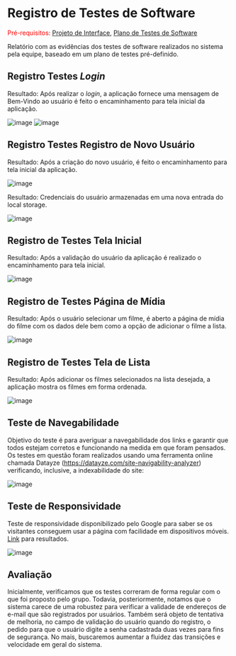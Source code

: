# Registro de Testes de Software

<span style="color:red">Pré-requisitos: <a href="3-Projeto de Interface.md"> Projeto de Interface</a></span>, <a href="8-Plano de Testes de Software.md"> Plano de Testes de Software</a>

Relatório com as evidências dos testes de software realizados no sistema pela equipe, baseado em um plano de testes pré-definido.

## Registro Testes _Login_

Resultado: Após realizar o _login_, a aplicação fornece uma mensagem de Bem-Vindo ao usuário é feito o encaminhamento para tela inicial da aplicação.

![image](https://github.com/ICEI-PUC-Minas-PMV-ADS/pmv-ads-2023-1-e1-proj-web-t12-movie-manager/assets/127675409/021e3d39-40a4-4acc-987f-f84c9bd03562)
![image](https://github.com/ICEI-PUC-Minas-PMV-ADS/pmv-ads-2023-1-e1-proj-web-t12-movie-manager/assets/100796561/8aae4254-cbc3-400d-b516-752e3a17cb7f)



## Registro Testes Registro de Novo Usuário

Resultado: Após a criação do novo usuário, é feito o encaminhamento para tela inicial da aplicação.

![image](https://github.com/ICEI-PUC-Minas-PMV-ADS/pmv-ads-2023-1-e1-proj-web-t12-movie-manager/assets/127675409/0db2b67a-86cb-4c01-8603-29a58dd5f418)

Resultado: Credenciais do usuário armazenadas em uma nova entrada do local storage.

![image](https://github.com/ICEI-PUC-Minas-PMV-ADS/pmv-ads-2023-1-e1-proj-web-t12-movie-manager/assets/127675409/cb492843-907e-4afd-ad65-825c01eeee91)

## Registro de Testes Tela Inicial

Resultado: Após a validação do usuário da aplicação é realizado o encaminhamento para tela inicial.

![image](https://github.com/ICEI-PUC-Minas-PMV-ADS/pmv-ads-2023-1-e1-proj-web-t12-movie-manager/assets/100796561/aba5be71-2438-47dc-86b9-517de22ec717)



## Registro de Testes Página de Mídia
Resultado: Após o usuário selecionar um filme, é aberto a página de mídia do filme com os dados dele bem como a opção de adicionar o filme a lista.

![image](https://github.com/ICEI-PUC-Minas-PMV-ADS/pmv-ads-2023-1-e1-proj-web-t12-movie-manager/assets/100796561/4cb785f0-8c0c-4bb9-b80e-738693923719)


## Registro de Testes Tela de Lista

Resultado: Após adicionar os filmes selecionados na lista desejada, a aplicação mostra os filmes em forma ordenada.

![image](https://github.com/ICEI-PUC-Minas-PMV-ADS/pmv-ads-2023-1-e1-proj-web-t12-movie-manager/assets/100796561/c137ea52-af9a-4f63-b7df-80d9931a07fe)


## Teste de Navegabilidade

Objetivo do teste é para averiguar a navegabilidade dos links e garantir que todos estejam corretos e funcionando na medida em que foram pensados. Os testes em questão foram realizados usando uma ferramenta online chamada Datayze (https://datayze.com/site-navigability-analyzer) verificando, inclusive, a indexabilidade do site:

![image](https://github.com/ICEI-PUC-Minas-PMV-ADS/pmv-ads-2023-1-e1-proj-web-t12-movie-manager/assets/100796561/c01c8323-136c-4cac-af17-730650bc95d6)

## Teste de Responsividade

Teste de responsividade disponibilizado pelo Google para saber se os visitantes conseguem usar a página com facilidade em dispositivos móveis.
[Link](https://search.google.com/test/mobile-friendly/result?id=GwR-HRcYlai59B6m2DWkYg&hl=pt) para resultados.

![image](https://github.com/ICEI-PUC-Minas-PMV-ADS/pmv-ads-2023-1-e1-proj-web-t12-movie-manager/assets/127675409/a799334f-b4e4-45a8-b955-6f8cd717b542)



## Avaliação

Inicialmente, verificamos que os testes correram de forma regular com o que foi proposto pelo grupo. Todavia, posteriormente, notamos que o sistema carece de uma robustez para verificar a validade de endereços de e-mail que são registrados por usuários. Também será objeto de tentativa de melhoria, no campo de validação do usuário quando do registro, o pedido para que o usuário digite a senha cadastrada duas vezes para fins de segurança. No mais, buscaremos aumentar a fluidez das transições e velocidade em geral do sistema.


